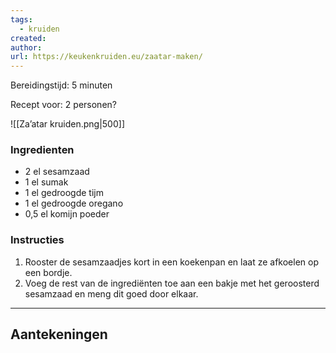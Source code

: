 ```yaml
---
tags:
  - kruiden
created: 
author: 
url: https://keukenkruiden.eu/zaatar-maken/
---
```

Bereidingstijd: 5 minuten

Recept voor: 2 personen?

![[Za’atar kruiden.png|500]]
### Ingredienten

- 2 el sesamzaad
- 1 el sumak
- 1 el gedroogde tijm
- 1 el gedroogde oregano
- 0,5 el komijn poeder

### Instructies

1. Rooster de sesamzaadjes kort in een koekenpan en laat ze afkoelen op een bordje.
2. Voeg de rest van de ingrediënten toe aan een bakje met het geroosterd sesamzaad en meng dit goed door elkaar.

-----

## Aantekeningen

